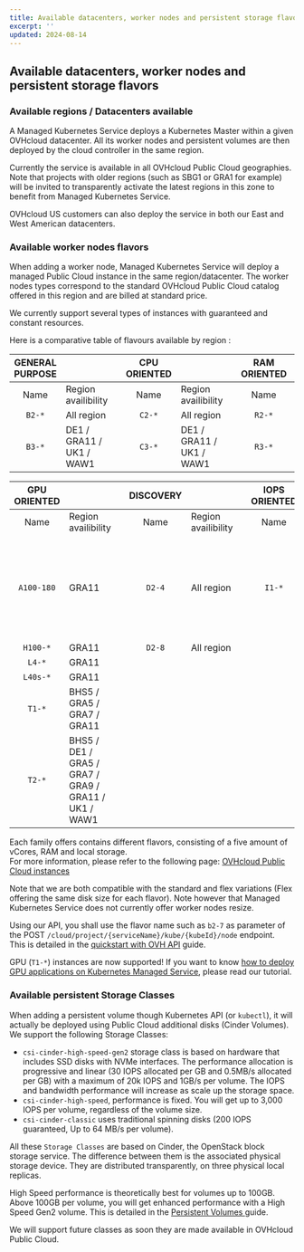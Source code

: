 ```yaml
---
title: Available datacenters, worker nodes and persistent storage flavors
excerpt: ''
updated: 2024-08-14
---
```


## Available datacenters, worker nodes and persistent storage flavors

### Available regions / Datacenters available

A Managed Kubernetes Service deploys a Kubernetes Master within a given OVHcloud datacenter.
All its worker nodes and persistent volumes are then deployed by the cloud controller in the same region.

Currently the service is available in all OVHcloud Public Cloud geographies.
Note that projects with older regions (such as SBG1 or GRA1 for example) will be invited to transparently activate the latest regions in this zone to benefit from Managed Kubernetes Service.

OVHcloud US customers can also deploy the service in both our East and West American datacenters.

### Available worker nodes flavors

When adding a worker node, Managed Kubernetes Service will deploy a managed Public Cloud instance in the same region/datacenter. The worker nodes types correspond to the standard OVHcloud Public Cloud catalog offered in this region and are billed at standard price.

We currently support several types of instances with guaranteed and constant resources.

Here is a comparative table of flavours available by region :

| **GENERAL PURPOSE** | | | **CPU ORIENTED** | | | **RAM ORIENTED** | |
| :---: | :--- | --- | :---: | :--- | --- | :---: | :--- |
| Name | Region availibility | | Name | Region availibility | | Name | Region availibility |
| `B2-*` | All region | | `C2-*` | All region | | `R2-*` | All region |
| `B3-*` | DE1 / GRA11 / UK1 / WAW1 | | `C3-*` | DE1 / GRA11 / UK1 / WAW1 | | `R3-*` | DE1 / GRA11 / UK1 / WAW1 |

| **GPU ORIENTED** | | | **DISCOVERY** | | | **IOPS ORIENTED** | |
| :---: | :--- | --- | :---: | :--- | --- | :---: | :--- |
| Name | Region availibility | | Name | Region availibility | | Name | Region availibility |
| `A100-180` | GRA11 | | `D2-4` | All region | | `I1-*` | BHS5 / DE1 / GRA5 / GRA7 / GRA9 / GRA11 / SBG5 / UK1 / WAW1 |
| `H100-*` | GRA11 | | `D2-8` | All region | | | |
| `L4-*`   | GRA11 | | | | | | |
| `L40s-*` | GRA11 | | | | | | |
| `T1-*`   | BHS5 / GRA5 / GRA7 / GRA11 | | | | | | |
| `T2-*`   | BHS5 / DE1 / GRA5 / GRA7 / GRA9 / GRA11 / UK1 / WAW1 | | | | | | |

Each family offers contains different flavors, consisting of a five amount of vCores, RAM and local storage.  
For more information, please refer to the following page: [OVHcloud Public Cloud instances](https://www.ovhcloud.com/es-es/public-cloud/prices/)

Note that we are both compatible with the standard and flex variations (Flex offering the same disk size for each flavor).
Note however that Managed Kubernetes Service does not currently offer worker nodes resize.  

Using our API, you shall use the flavor name such as `b2-7` as parameter of the POST `/cloud/project/{serviceName}/kube/{kubeId}/node` endpoint.  
This is detailed in the [quickstart with OVH API](/pages/public_cloud/containers_orchestration/managed_kubernetes/deploying-hello-world-ovh-api) guide.

GPU (`T1-*`) instances are now supported! If you want to know [how to deploy GPU applications on Kubernetes Managed Service](/pages/public_cloud/containers_orchestration/managed_kubernetes/deploying-gpu-application), please read our tutorial.

### Available persistent Storage Classes

When adding a persistent volume though Kubernetes API (or `kubectl`), it will actually be deployed using Public Cloud additional disks (Cinder Volumes). We support the following Storage Classes:

* `csi-cinder-high-speed-gen2` storage class is based on hardware that includes SSD disks with NVMe interfaces. The performance allocation is progressive and linear (30 IOPS allocated per GB and 0.5MB/s allocated per GB) with a maximum of 20k IOPS and 1GB/s per volume. The IOPS and bandwidth performance will increase as  scale up the storage space.
* `csi-cinder-high-speed`, performance is fixed. You will get up to 3,000 IOPS per volume, regardless of the volume size. 
* `csi-cinder-classic` uses traditional spinning disks (200 IOPS guaranteed, Up to 64 MB/s per volume). 

All these `Storage Classes` are based on Cinder, the OpenStack block storage service. The difference between them is the associated physical storage device. They are distributed transparently, on three physical local replicas.

High Speed performance is theoretically best for volumes up to 100GB. Above 100GB per volume, you will get enhanced performance with a High Speed Gen2 volume.
This is detailed in the [Persistent Volumes ](/pages/public_cloud/containers_orchestration/managed_kubernetes/persistent-volumes-on-ovh-managed-kubernetes) guide.

We will support future classes as soon they are made available in OVHcloud Public Cloud.
